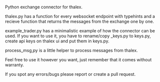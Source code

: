 Python exchange connector for thalex.

thalex.py has a function for every websocket endpoint with typehints and a recieve function that returns the messages from the exchange one by one.

example_trader.py has a minimalistic example of how the connector can be used.
If you want to use it, you have to rename/copy _keys.py to keys.py, create api
keys on thalex ui and put them in keys.py.

process_msg,py is a little helper to process messages from thalex.

Feel free to use it however you want, just remember that it comes without warranty.

If you spot any errors/bugs please report or create a pull request.
